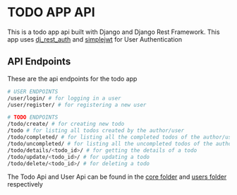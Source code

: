 # TODO APP API

This is a todo app api built with Django and Django Rest Framework.
This app uses [dj_rest_auth](https://dj-rest-auth.readthedocs.io/en/latest/) and [simplejwt](https://django-rest-framework-simplejwt.readthedocs.io/en/latest/) for User Authentication

## API Endpoints

These are the api endpoints for the todo app

```bash
# USER ENDPOINTS
/user/login/ # for logging in a user
/user/register/ # for registering a new user

# TODO ENDPOINTS
/todo/create/ # for creating new todo
/todo # for listing all todos created by the author/user
/todo/completed/ # for listing all the completed todos of the author/user
/todo/uncompleted/ # for listing all the uncompleted todos of the author/user
/todo/details/<todo_id>/ # for getting the details of a todo
/todo/update/<todo_id>/ # for updating a todo
/todo/delete/<todo_id>/ # for deleting a todo
```
The Todo Api and User Api can be found in the [core folder](https://github.com/curlyzik/todo-api/tree/main/core/api) and [users folder](https://github.com/curlyzik/todo-api/tree/main/users/api) respectively
#
